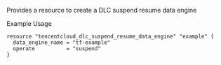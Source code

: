Provides a resource to create a DLC suspend resume data engine

Example Usage

```hcl
resource "tencentcloud_dlc_suspend_resume_data_engine" "example" {
  data_engine_name = "tf-example"
  operate          = "suspend"
}
```
